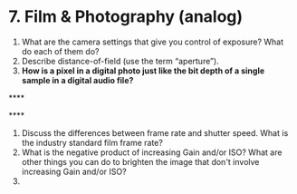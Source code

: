 # 7. Film & Photography \(analog\)



1. What are the camera settings that give you control of exposure? What do each of them do?
2. Describe distance-of-field \(use the term “aperture”\).
3. **How is a pixel in a digital photo just like the bit depth of a single sample in a digital audio file?**

\*\*\*\*

\*\*\*\*

1. Discuss the differences between frame rate and shutter speed. What is the industry standard film frame rate?
2. What is the negative product of increasing Gain and/or ISO? What are other things you can do to brighten the image that don't involve increasing Gain and/or ISO?
3. 

